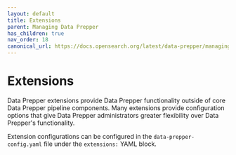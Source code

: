 ```yaml
---
layout: default
title: Extensions
parent: Managing Data Prepper
has_children: true
nav_order: 18
canonical_url: https://docs.opensearch.org/latest/data-prepper/managing-data-prepper/extensions/extensions/
---
```


# Extensions

Data Prepper extensions provide Data Prepper functionality outside of core Data Prepper pipeline components.
Many extensions provide configuration options that give Data Prepper administrators greater flexibility over Data Prepper's functionality.

Extension configurations can be configured in the `data-prepper-config.yaml` file under the `extensions:` YAML block.

